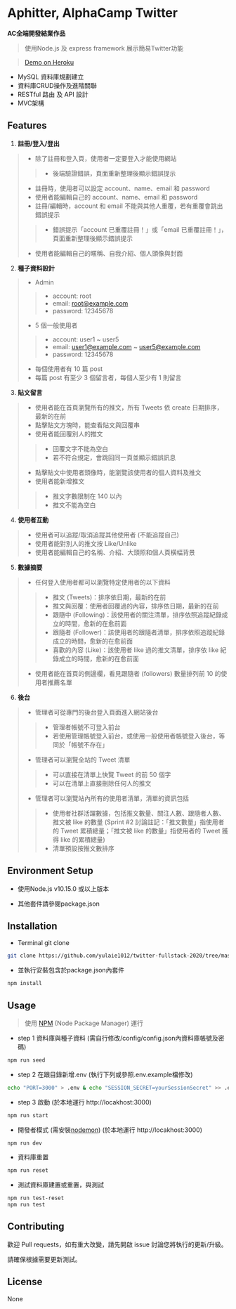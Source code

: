 # Aphitter,  AlphaCamp Twitter

**AC全端開發結業作品**

> 使用Node.js 及 express framework 展示簡易Twitter功能

> [Demo on Heroku](https://frozen-dusk-97283.herokuapp.com/)

* MySQL 資料庫規劃建立
* 資料庫CRUD操作及進階關聯 
* RESTful 路由 及 API 設計
* MVC架構

## Features

1. **註冊/登入/登出**
> * 除了註冊和登入頁，使用者一定要登入才能使用網站
>> * 後端驗證錯誤，頁面重新整理後顯示錯誤提示
> * 註冊時，使用者可以設定 account、name、email 和 password
> * 使用者能編輯自己的 account、name、email 和 password
> * 註冊/編輯時，account 和 email 不能與其他人重覆，若有重覆會跳出錯誤提示
>> * 錯誤提示「account 已重覆註冊！」或「email 已重覆註冊！」，頁面重新整理後顯示錯誤提示
> * 使用者能編輯自己的暱稱、自我介紹、個人頭像與封面

2.  **種子資料設計**
> * Admin 
>> * account: root
>> * email: root@example.com
>> * password: 12345678
> * 5 個一般使用者
>> * account: user1 ~ user5
>> * email: user1@example.com ~ user5@example.com
>> * password: 12345678
> * 每個使用者有 10 篇 post
> * 每篇 post 有至少 3 個留言者，每個人至少有 1 則留言

3. **貼文留言**
> * 使用者能在首頁瀏覽所有的推文，所有 Tweets 依 create 日期排序，最新的在前
> * 點擊貼文方塊時，能查看貼文與回覆串
> * 使用者能回覆別人的推文
>> * 回覆文字不能為空白
>> * 若不符合規定，會跳回同一頁並顯示錯誤訊息
> * 點擊貼文中使用者頭像時，能瀏覽該使用者的個人資料及推文
> * 使用者能新增推文
>> * 推文字數限制在 140 以內
>> * 推文不能為空白

4. **使用者互動**
> * 使用者可以追蹤/取消追蹤其他使用者 (不能追蹤自己)
> * 使用者能對別人的推文按 Like/Unlike
> * 使用者能編輯自己的名稱、介紹、大頭照和個人頁橫幅背景

5. **數據摘要**
> * 任何登入使用者都可以瀏覽特定使用者的以下資料
>> * 推文 (Tweets)：排序依日期，最新的在前
>> * 推文與回覆：使用者回覆過的內容，排序依日期，最新的在前
>> * 跟隨中 (Following)：該使用者的關注清單，排序依照追蹤紀錄成立的時間，愈新的在愈前面
>> * 跟隨者 (Follower)：該使用者的跟隨者清單，排序依照追蹤紀錄成立的時間，愈新的在愈前面
>> * 喜歡的內容 (Like)：該使用者 like 過的推文清單，排序依 like 紀錄成立的時間，愈新的在愈前面
> * 使用者能在首頁的側邊欄，看見跟隨者 (followers) 數量排列前 10 的使用者推薦名單

6. **後台**
> * 管理者可從專門的後台登入頁面進入網站後台
>> * 管理者帳號不可登入前台
>> * 若使用管理帳號登入前台，或使用一般使用者帳號登入後台，等同於「帳號不存在」
> * 管理者可以瀏覽全站的 Tweet 清單
>> * 可以直接在清單上快覽 Tweet 的前 50 個字
>> * 可以在清單上直接刪除任何人的推文
> * 管理者可以瀏覽站內所有的使用者清單，清單的資訊包括
>> * 使用者社群活躍數據，包括推文數量、關注人數、跟隨者人數、推文被 like 的數量 (Sprint #2 討論註記：「推文數量」指使用者的 Tweet 累積總量；「推文被 like 的數量」指使用者的 Tweet 獲得 like 的累積總量)
>> * 清單預設按推文數排序

## Environment Setup

* 使用Node.js v10.15.0 或以上版本

* 其他套件請參閱package.json

## Installation

* Terminal git clone

```bash
git clone https://github.com/yulaie1012/twitter-fullstack-2020/tree/master/public/icons
```
* 並執行安裝包含於package.json內套件
```bash
npm install
```

## Usage

>使用 [NPM](https://www.npmjs.com/) (Node Package Manager) 運行

* step 1 資料庫與種子資料 (需自行修改/config/config.json內資料庫帳號及密碼)
```bash
npm run seed
```
* step 2 在跟目錄新增.env (執行下列或參照.env.example檔修改)
```bash
echo "PORT=3000" > .env & echo "SESSION_SECRET=yourSessionSecret" >> .env & echo "IMGUR_CLIENT_ID=yourImgurId" >> .env
```
* step 3 啟動 (於本地運行 http://locakhost:3000)
```bash
npm run start
```
* 開發者模式 (需安裝[nodemon](https://www.npmjs.com/package/nodemon)) (於本地運行 http://locakhost:3000)
```bash
npm run dev
```
* 資料庫重置
```bash
npm run reset
```
* 測試資料庫建置或重置，與測試
```bash
npm run test-reset
npm run test
```

## Contributing
歡迎 Pull requests，如有重大改變，請先開啟 issue 討論您將執行的更新/升級。

請確保根據需要更新測試。

## License
None